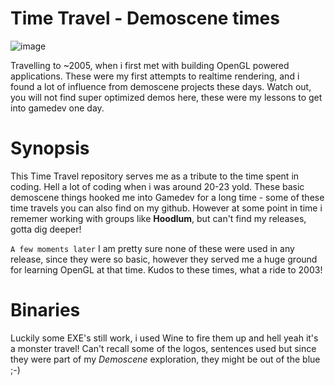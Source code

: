 
# Time Travel - Demoscene times
![image](https://github.com/invpe/TTDemoscene/assets/106522950/e1ea0822-e1ab-421b-87ef-0ba8e49e7514)

Travelling to ~2005, when i first met with building OpenGL powered applications.
These were my first attempts to realtime rendering, and i found a lot of influence from demoscene projects these days.
Watch out, you will not find super optimized demos here, these were my lessons to get into gamedev one day.

# Synopsis

This Time Travel repository serves me as a tribute to the time spent in coding. Hell a lot of coding when i was around 20-23 yold.
These basic demoscene things hooked me into Gamedev for a long time - some of these time travels you can also find on my github.
However at some point in time i rememer working with groups like **Hoodlum**, but can't find my releases, gotta dig deeper!

`A few moments later`
I am pretty sure none of these were used in any release, since they were so basic, however they served me a huge ground for learning OpenGL at that time.
Kudos to these times, what a ride to 2003!

# Binaries

Luckily some EXE's still work, i used Wine to fire them up and hell yeah it's a monster travel!
Can't recall some of the logos, sentences used but since they were part of my _Demoscene_ exploration,
they might be out of the blue ;-)


